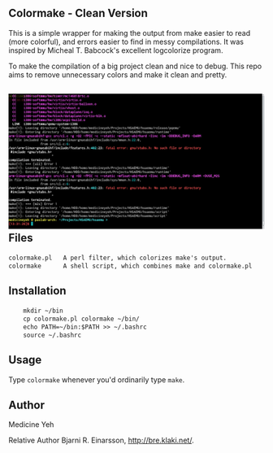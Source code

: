 Colormake - Clean Version
---------

This is a simple wrapper for making the output from make easier to read
(more colorful), and errors easier to find in messy compilations.  It was
inspired by Micheal T. Babcock's excellent logcolorize program.

To make the compilation of a big project clean and nice to debug. 
This repo aims to remove unnecessary colors and make it clean and pretty.

![Sample Image](/snapshot42.png?raw=true "Sample Image")
Files
-----

    colormake.pl   A perl filter, which colorizes make's output.
    colormake      A shell script, which combines make and colormake.pl

Installation
------------

```
    mkdir ~/bin
    cp colormake.pl colormake ~/bin/
    echo PATH=~/bin:$PATH >> ~/.bashrc
    source ~/.bashrc
```

Usage
-----

Type `colormake` whenever you'd ordinarily type `make`.

Author
------

Medicine Yeh

Relative Author
Bjarni R. Einarsson, <http://bre.klaki.net/>.


